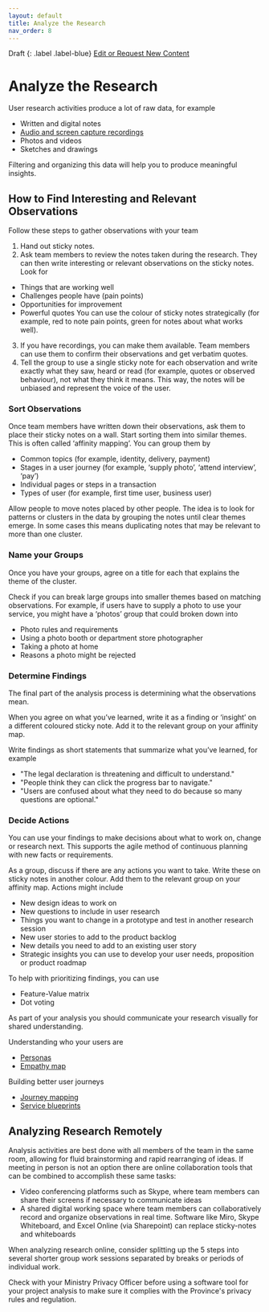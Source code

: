 ```yaml
---
layout: default
title: Analyze the Research
nav_order: 8
---
```


Draft
{: .label .label-blue}
[Edit or Request New Content](https://github.com/bcgov/user-research-guide/issues/new/choose)

# Analyze the Research

User research activities produce a lot of raw data, for example

- Written and digital notes
- [Audio and screen capture recordings](https://bcgov.github.io/user-research-guide/conduct-research.html#record-the-session)
- Photos and videos
- Sketches and drawings

Filtering and organizing this data will help you to produce meaningful insights.

## How to Find Interesting and Relevant Observations

Follow these steps to gather observations with your team

1. Hand out sticky notes.
2. Ask team members to review the notes taken during the research. They can then write interesting or relevant observations on the sticky notes. Look for
  - Things that are working well
  - Challenges people have (pain points)
  - Opportunities for improvement
  - Powerful quotes
You can use the colour of sticky notes strategically (for example, red to note pain points, green for notes about what works well).
3. If you have recordings, you can make them available. Team members can use them to confirm their observations and get verbatim quotes.
4. Tell the group to use a single sticky note for each observation and write exactly what they saw, heard or read (for example, quotes or observed behaviour), not what they think it means. This way, the notes will be unbiased and represent the voice of the user.

### Sort Observations

Once team members have written down their observations, ask them to place their sticky notes on a wall. Start sorting them into similar themes. This is often called ‘affinity mapping’. You can group them by

- Common topics (for example, identity, delivery, payment)
- Stages in a user journey (for example, ‘supply photo’, ‘attend interview’, ‘pay’)
- Individual pages or steps in a transaction
- Types of user (for example, first time user, business user)

Allow people to move notes placed by other people. The idea is to look for patterns or clusters in the data by grouping the notes until clear themes emerge. In some cases this means duplicating notes that may be relevant to more than one cluster.

### Name your Groups

Once you have your groups, agree on a title for each that explains the theme of the cluster.

Check if you can break large groups into smaller themes based on matching observations. For example, if users have to supply a photo to use your service, you might have a ‘photos’ group that could broken down into

- Photo rules and requirements
- Using a photo booth or department store photographer
- Taking a photo at home
- Reasons a photo might be rejected

### Determine Findings

The final part of the analysis process is determining what the observations mean.

When you agree on what you’ve learned, write it as a finding or ‘insight’ on a different coloured sticky note. Add it to the relevant group on your affinity map.

Write findings as short statements that summarize what you’ve learned, for example

- "The legal declaration is threatening and difficult to understand."
- "People think they can click the progress bar to navigate."
- "Users are confused about what they need to do because so many questions are optional."

### Decide Actions

You can use your findings to make decisions about what to work on, change or research next. This supports the agile method of continuous planning with new facts or requirements.

As a group, discuss if there are any actions you want to take. Write these on sticky notes in another colour. Add them to the relevant group on your affinity map. Actions might include

- New design ideas to work on
- New questions to include in user research
- Things you want to change in a prototype and test in another research session
- New user stories to add to the product backlog
- New details you need to add to an existing user story
- Strategic insights you can use to develop your user needs, proposition or product roadmap

To help with prioritizing findings, you can use

- Feature-Value matrix
- Dot voting

As part of your analysis you should communicate your research visually for shared understanding.

Understanding who your users are
- [Personas](https://www2.gov.bc.ca/gov/content/governments/services-for-government/service-experience-digital-delivery/service-design/methods-and-tools/document-and-visualize/persona)
- [Empathy map](https://www2.gov.bc.ca/gov/content/governments/services-for-government/service-experience-digital-delivery/service-design/methods-and-tools/document-and-visualize/empathy-map)

Building better user journeys
- [Journey mapping](https://www2.gov.bc.ca/gov/content/governments/services-for-government/service-experience-digital-delivery/service-design/methods-and-tools/document-and-visualize/journey-map)
- [Service blueprints](https://www2.gov.bc.ca/gov/content/governments/services-for-government/service-experience-digital-delivery/service-design/methods-and-tools/document-and-visualize/service-blueprint)

## Analyzing Research Remotely

Analysis activities are best done with all members of the team in the same room, allowing for fluid brainstorming and rapid rearranging of ideas. If meeting in person is not an option there are online collaboration tools that can be combined to accomplish these same tasks:  
- Video conferencing platforms such as Skype, where team members can share their screens if necessary to communicate ideas
- A shared digital working space where team members can collaboratively record and organize observations in real time. Software like Miro, Skype Whiteboard, and Excel Online (via Sharepoint) can replace sticky-notes and whiteboards 

When analyzing research online, consider splitting up the 5 steps into several shorter group work sessions separated by breaks or periods of individual work.

Check with your Ministry Privacy Officer before using a software tool for your project analysis to make sure it complies with the Province's privacy rules and regulation.  
